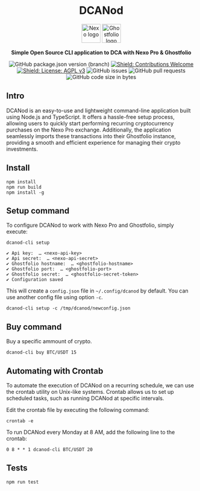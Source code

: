 <div align="center">

# DCANod

[<img src="https://cdn-images-1.medium.com/max/1200/1*QcdyoqNR6wfqR72qWtRk4w.png" width="50" alt="Nexo logo">](https://pro.nexo.io)
[<img src="https://avatars.githubusercontent.com/u/82473144?s=200" width="50" alt="Ghostfolio logo">](https://ghostfol.io)

**Simple Open Source CLI application to DCA with Nexo Pro & Ghostfolio**

![GitHub package.json version (branch)](https://img.shields.io/github/package-json/v/aussedatlo/dcanod/master)
[![Shield: Contributions Welcome](https://img.shields.io/badge/Contributions-Welcome-orange.svg)](#contributing)
[![Shield: License: AGPL v3](https://img.shields.io/badge/License-MIT-blue.svg)](https://www.gnu.org/licenses/mit)
![GitHub issues](https://img.shields.io/github/issues/aussedatlo/dcanod)
![GitHub pull requests](https://img.shields.io/github/issues-pr/aussedatlo/dcanod)
![GitHub code size in bytes](https://img.shields.io/github/languages/code-size/aussedatlo/dcanod)

</div>

## Intro

DCANod is an easy-to-use and lightweight command-line application built using Node.js and TypeScript.
It offers a hassle-free setup process, allowing users to quickly start performing recurring cryptocurrency purchases on the Nexo Pro exchange.
Additionally, the application seamlessly imports these transactions into their Ghostfolio instance,
providing a smooth and efficient experience for managing their crypto investments.

## Install

```shell
npm install
npm run build
npm install -g
```

## Setup command

To configure DCANod to work with Nexo Pro and Ghostfolio, simply execute:

```shell
dcanod-cli setup
```

```shell
✔ Api key:  … <nexo-api-key>
✔ Api secret:  … <nexo-api-secret>
✔ Ghostfolio hostname:  … <ghostfolio-hostname>
✔ Ghostfolio port:  … <ghostfolio-port>
✔ Ghostfolio secret:  … <ghostfolio-secret-token>
✔ Configuration saved
```

This will create a `config.json` file in `~/.config/dcanod` by default.
You can use another config file using option `-c`.

```shell
dcanod-cli setup -c /tmp/dcanod/newconfig.json
```

## Buy command

Buy a specific ammount of crypto.

```shell
dcanod-cli buy BTC/USDT 15
```

## Automating with Crontab

To automate the execution of DCANod on a recurring schedule, we can use the crontab utility on Unix-like systems.
Crontab allows us to set up scheduled tasks, such as running DCANod at specific intervals.

Edit the crontab file by executing the following command:

```shell
crontab -e
```

To run DCANod every Monday at 8 AM, add the following line to the crontab:

```crontab
0 8 * * 1 dcanod-cli BTC/USDT 20
```

## Tests

```shell
npm run test
```
